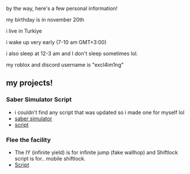by the way, here's a few personal information!

my birthday is in november 20th

i live in Turkiye

i wake up very early (7-10 am GMT+3:00)

i also sleep at 12-3 am and I don't sleep sometimes lol.

my roblox and discord username is "excl4im1ng"

## my projects!
### Saber Simulator Script
- i couldn't find any script that was updated so i made one for myself lol
- [saber simulator](https://www.roblox.com/games/3823781113/Saber-Simulator)
- [script](https://raw.githubusercontent.com/ikilledaiden/hax/main/sabersim)

### Flee the facility
- The IY (infinite yield) is for infinite jump (fake wallhop) and Shiftlock script is for.. mobile shiftlock.
- [Script](https://raw.githubusercontent.com/itssjustaiden/hax/main/ftf)
